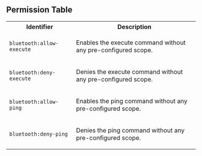 
## Permission Table

<table>
<tr>
<th>Identifier</th>
<th>Description</th>
</tr>


<tr>
<td>

`bluetooth:allow-execute`

</td>
<td>

Enables the execute command without any pre-configured scope.

</td>
</tr>

<tr>
<td>

`bluetooth:deny-execute`

</td>
<td>

Denies the execute command without any pre-configured scope.

</td>
</tr>

<tr>
<td>

`bluetooth:allow-ping`

</td>
<td>

Enables the ping command without any pre-configured scope.

</td>
</tr>

<tr>
<td>

`bluetooth:deny-ping`

</td>
<td>

Denies the ping command without any pre-configured scope.

</td>
</tr>
</table>
